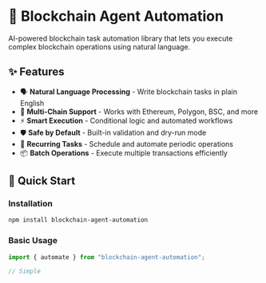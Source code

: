 # 🤖 Blockchain Agent Automation

AI-powered blockchain task automation library that lets you execute complex blockchain operations using natural language.

## ✨ Features

- 🗣️ **Natural Language Processing** - Write blockchain tasks in plain English
- 🔗 **Multi-Chain Support** - Works with Ethereum, Polygon, BSC, and more
- ⚡ **Smart Execution** - Conditional logic and automated workflows
- 🛡️ **Safe by Default** - Built-in validation and dry-run mode
- 🔄 **Recurring Tasks** - Schedule and automate periodic operations
- 📦 **Batch Operations** - Execute multiple transactions efficiently

## 🚀 Quick Start

### Installation

```bash
npm install blockchain-agent-automation
```

### Basic Usage

```javascript
import { automate } from "blockchain-agent-automation";

// Simple
```
